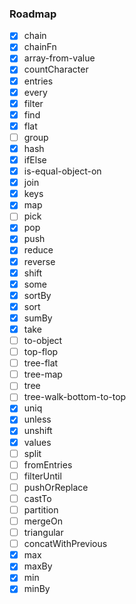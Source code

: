 ### Roadmap

- [x] chain
- [x] chainFn
- [x] array-from-value
- [x] countCharacter
- [x] entries
- [x] every
- [x] filter
- [x] find
- [x] flat
- [ ] group
- [x] hash
- [x] ifElse
- [x] is-equal-object-on
- [x] join
- [x] keys
- [x] map
- [ ] pick
- [x] pop
- [x] push
- [x] reduce
- [x] reverse
- [x] shift
- [x] some
- [x] sortBy
- [x] sort
- [x] sumBy
- [x] take
- [ ] to-object
- [ ] top-flop
- [ ] tree-flat
- [ ] tree-map
- [ ] tree
- [ ] tree-walk-bottom-to-top
- [x] uniq
- [x] unless
- [x] unshift
- [x] values
- [ ] split
- [ ] fromEntries
- [ ] filterUntil
- [ ] pushOrReplace
- [ ] castTo
- [ ] partition
- [ ] mergeOn
- [ ] triangular
- [ ] concatWithPrevious
- [x] max
- [x] maxBy
- [x] min
- [x] minBy

